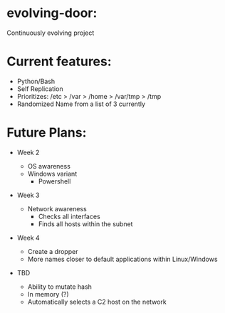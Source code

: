 # evolving-door:
Continuously evolving project

# Current features:
-   Python/Bash
-   Self Replication
-   Prioritizes: /etc > /var > /home > /var/tmp > /tmp
-   Randomized Name from a list of 3 currently


# Future Plans:
- Week 2
    - OS awareness
    - Windows variant
        - Powershell
     
- Week 3
    - Network awareness
        - Checks all interfaces
        - Finds all hosts within the subnet

- Week 4
    - Create a dropper
    - More names closer to default applications within Linux/Windows

- TBD
    - Ability to mutate hash
    - In memory (?)
    - Automatically selects a C2 host on the network
  
  
  
